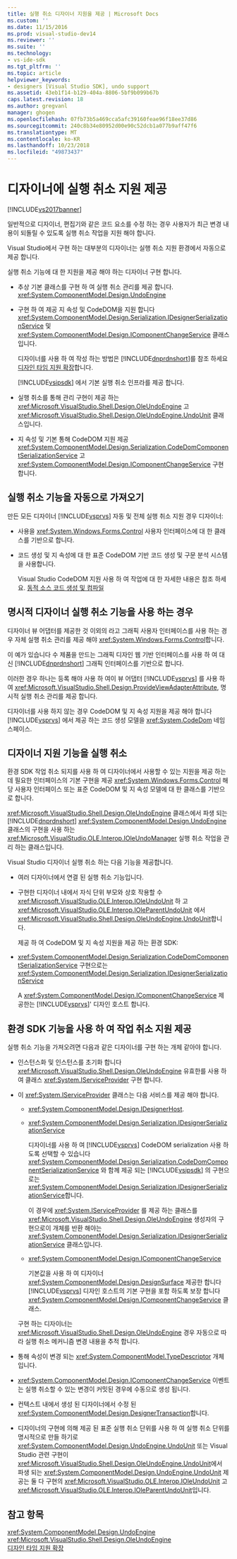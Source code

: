 ```yaml
---
title: 실행 취소 디자이너 지원을 제공 | Microsoft Docs
ms.custom: ''
ms.date: 11/15/2016
ms.prod: visual-studio-dev14
ms.reviewer: ''
ms.suite: ''
ms.technology:
- vs-ide-sdk
ms.tgt_pltfrm: ''
ms.topic: article
helpviewer_keywords:
- designers [Visual Studio SDK], undo support
ms.assetid: 43eb1f14-b129-404a-8806-5bf9b099b67b
caps.latest.revision: 18
ms.author: gregvanl
manager: ghogen
ms.openlocfilehash: 07fb73b5a469cca5afc39160feae96f18ee37d86
ms.sourcegitcommit: 240c8b34e80952d00e90c52dcb1a077b9aff47f6
ms.translationtype: MT
ms.contentlocale: ko-KR
ms.lasthandoff: 10/23/2018
ms.locfileid: "49873437"
---
```

# <a name="supplying-undo-support-to-designers"></a>디자이너에 실행 취소 지원 제공
[!INCLUDE[vs2017banner](../includes/vs2017banner.md)]

일반적으로 디자이너, 편집기와 같은 코드 요소를 수정 하는 경우 사용자가 최근 변경 내용이 되돌릴 수 있도록 실행 취소 작업을 지원 해야 합니다.  
  
 Visual Studio에서 구현 하는 대부분의 디자이너는 실행 취소 지원 환경에서 자동으로 제공 합니다.  
  
 실행 취소 기능에 대 한 지원을 제공 해야 하는 디자이너 구현 합니다.  
  
- 추상 기본 클래스를 구현 하 여 실행 취소 관리를 제공 합니다. <xref:System.ComponentModel.Design.UndoEngine>  
  
- 구현 하 여 제공 지 속성 및 CodeDOM을 지원 합니다 <xref:System.ComponentModel.Design.Serialization.IDesignerSerializationService> 및 <xref:System.ComponentModel.Design.IComponentChangeService> 클래스입니다.  
  
  디자이너를 사용 하 여 작성 하는 방법은 [!INCLUDE[dnprdnshort](../includes/dnprdnshort-md.md)]를 참조 하세요 [디자인 타임 지원 확장](http://msdn.microsoft.com/library/d6ac8a6a-42fd-4bc8-bf33-b212811297e2)합니다.  
  
  [!INCLUDE[vsipsdk](../includes/vsipsdk-md.md)] 에서 기본 실행 취소 인프라를 제공 합니다.  
  
- 실행 취소를 통해 관리 구현이 제공 하는 <xref:Microsoft.VisualStudio.Shell.Design.OleUndoEngine> 고 <xref:Microsoft.VisualStudio.Shell.Design.OleUndoEngine.UndoUnit> 클래스입니다.  
  
- 지 속성 및 기본 통해 CodeDOM 지원 제공 <xref:System.ComponentModel.Design.Serialization.CodeDomComponentSerializationService> 고 <xref:System.ComponentModel.Design.IComponentChangeService> 구현 합니다.  
  
## <a name="obtaining-undo-support-automatically"></a>실행 취소 기능을 자동으로 가져오기  
 만든 모든 디자이너 [!INCLUDE[vsprvs](../includes/vsprvs-md.md)] 자동 및 전체 실행 취소 지원 경우 디자이너:  
  
-   사용을 <xref:System.Windows.Forms.Control> 사용자 인터페이스에 대 한 클래스를 기반으로 합니다.  
  
-   코드 생성 및 지 속성에 대 한 표준 CodeDOM 기반 코드 생성 및 구문 분석 시스템을 사용합니다.  
  
     Visual Studio CodeDOM 지원 사용 하 여 작업에 대 한 자세한 내용은 참조 하세요. [동적 소스 코드 생성 및 컴파일](http://msdn.microsoft.com/library/d077a3e8-bd81-4bdf-b6a3-323857ea30fb)  
  
## <a name="when-to-use-explicit-designer-undo-support"></a>명시적 디자이너 실행 취소 기능을 사용 하는 경우  
 디자이너 뷰 어댑터를 제공한 것 이외의 라고 그래픽 사용자 인터페이스를 사용 하는 경우 자체 실행 취소 관리를 제공 해야 <xref:System.Windows.Forms.Control>합니다.  
  
 이 예가 있습니다 수 제품을 만드는 그래픽 디자인 웹 기반 인터페이스를 사용 하 여 대신 [!INCLUDE[dnprdnshort](../includes/dnprdnshort-md.md)] 그래픽 인터페이스를 기반으로 합니다.  
  
 이러한 경우 하나는 등록 해야 사용 하 여이 뷰 어댑터 [!INCLUDE[vsprvs](../includes/vsprvs-md.md)] 를 사용 하 여 <xref:Microsoft.VisualStudio.Shell.Design.ProvideViewAdapterAttribute>, 명시적 실행 취소 관리를 제공 합니다.  
  
 디자이너를 사용 하지 않는 경우 CodeDOM 및 지 속성 지원을 제공 해야 합니다 [!INCLUDE[vsprvs](../includes/vsprvs-md.md)] 에서 제공 하는 코드 생성 모델을 <xref:System.CodeDom> 네임 스페이스.  
  
## <a name="undo-support-features-of-the-designer"></a>디자이너 지원 기능을 실행 취소  
 환경 SDK 작업 취소 되지를 사용 하 여 디자이너에서 사용할 수 있는 지원을 제공 하는 데 필요한 인터페이스의 기본 구현을 제공 <xref:System.Windows.Forms.Control> 해당 사용자 인터페이스 또는 표준 CodeDOM 및 지 속성 모델에 대 한 클래스를 기반으로 합니다.  
  
 <xref:Microsoft.VisualStudio.Shell.Design.OleUndoEngine> 클래스에서 파생 되는 [!INCLUDE[dnprdnshort](../includes/dnprdnshort-md.md)] <xref:System.ComponentModel.Design.UndoEngine> 클래스의 구현을 사용 하는 <xref:Microsoft.VisualStudio.OLE.Interop.IOleUndoManager> 실행 취소 작업을 관리 하는 클래스입니다.  
  
 Visual Studio 디자이너 실행 취소 하는 다음 기능을 제공합니다.  
  
- 여러 디자이너에서 연결 된 실행 취소 기능입니다.  
  
- 구현한 디자이너 내에서 자식 단위 부모와 상호 작용할 수 <xref:Microsoft.VisualStudio.OLE.Interop.IOleUndoUnit> 하 고 <xref:Microsoft.VisualStudio.OLE.Interop.IOleParentUndoUnit> 에서 <xref:Microsoft.VisualStudio.Shell.Design.OleUndoEngine.UndoUnit>합니다.  
  
  제공 하 여 CodeDOM 및 지 속성 지원을 제공 하는 환경 SDK:  
  
- <xref:System.ComponentModel.Design.Serialization.CodeDomComponentSerializationService> 구현으로는 <xref:System.ComponentModel.Design.Serialization.IDesignerSerializationService>  
  
  A <xref:System.ComponentModel.Design.IComponentChangeService> 제공한는 [!INCLUDE[vsprvs](../includes/vsprvs-md.md)]' 디자인 호스트 합니다.  
  
## <a name="using-the-environment-sdk-features-to-supply-undo-support"></a>환경 SDK 기능을 사용 하 여 작업 취소 지원 제공  
 실행 취소 기능을 가져오려면 다음과 같은 디자이너를 구현 하는 개체 같아야 합니다.  
  
- 인스턴스화 및 인스턴스를 초기화 합니다 <xref:Microsoft.VisualStudio.Shell.Design.OleUndoEngine> 유효한를 사용 하 여 클래스 <xref:System.IServiceProvider> 구현 합니다.  
  
- 이 <xref:System.IServiceProvider> 클래스는 다음 서비스를 제공 해야 합니다.  
  
  -   <xref:System.ComponentModel.Design.IDesignerHost>.  
  
  -   <xref:System.ComponentModel.Design.Serialization.IDesignerSerializationService>  
  
       디자이너를 사용 하 여 [!INCLUDE[vsprvs](../includes/vsprvs-md.md)] CodeDOM serialization 사용 하도록 선택할 수 있습니다 <xref:System.ComponentModel.Design.Serialization.CodeDomComponentSerializationService> 와 함께 제공 되는 [!INCLUDE[vsipsdk](../includes/vsipsdk-md.md)] 의 구현으로는 <xref:System.ComponentModel.Design.Serialization.IDesignerSerializationService>합니다.  
  
       이 경우에 <xref:System.IServiceProvider> 를 제공 하는 클래스를 <xref:Microsoft.VisualStudio.Shell.Design.OleUndoEngine> 생성자의 구현으로이 개체를 반환 해야는 <xref:System.ComponentModel.Design.Serialization.IDesignerSerializationService> 클래스입니다.  
  
  -   <xref:System.ComponentModel.Design.IComponentChangeService>  
  
       기본값을 사용 하 여 디자이너 <xref:System.ComponentModel.Design.DesignSurface> 제공한 합니다 [!INCLUDE[vsprvs](../includes/vsprvs-md.md)] 디자인 호스트의 기본 구현을 포함 하도록 보장 합니다 <xref:System.ComponentModel.Design.IComponentChangeService> 클래스.  
  
  구현 하는 디자이너는 <xref:Microsoft.VisualStudio.Shell.Design.OleUndoEngine> 경우 자동으로 따라 실행 취소 메커니즘 변경 내용을 추적 합니다.  
  
- 통해 속성이 변경 되는 <xref:System.ComponentModel.TypeDescriptor> 개체입니다.  
  
- <xref:System.ComponentModel.Design.IComponentChangeService> 이벤트는 실행 취소할 수 있는 변경이 커밋된 경우에 수동으로 생성 됩니다.  
  
- 컨텍스트 내에서 생성 된 디자이너에서 수정 된 <xref:System.ComponentModel.Design.DesignerTransaction>합니다.  
  
- 디자이너의 구현에 의해 제공 된 표준 실행 취소 단위를 사용 하 여 실행 취소 단위를 명시적으로 만들 하기로 <xref:System.ComponentModel.Design.UndoEngine.UndoUnit> 또는 Visual Studio 관련 구현이 <xref:Microsoft.VisualStudio.Shell.Design.OleUndoEngine.UndoUnit>에서 파생 되는 <xref:System.ComponentModel.Design.UndoEngine.UndoUnit> 제공는 둘 다 구현의 <xref:Microsoft.VisualStudio.OLE.Interop.IOleUndoUnit> 고 <xref:Microsoft.VisualStudio.OLE.Interop.IOleParentUndoUnit>입니다.  
  
## <a name="see-also"></a>참고 항목  
 <xref:System.ComponentModel.Design.UndoEngine>   
 <xref:Microsoft.VisualStudio.Shell.Design.OleUndoEngine>   
 [디자인 타임 지원 확장](http://msdn.microsoft.com/library/d6ac8a6a-42fd-4bc8-bf33-b212811297e2)

